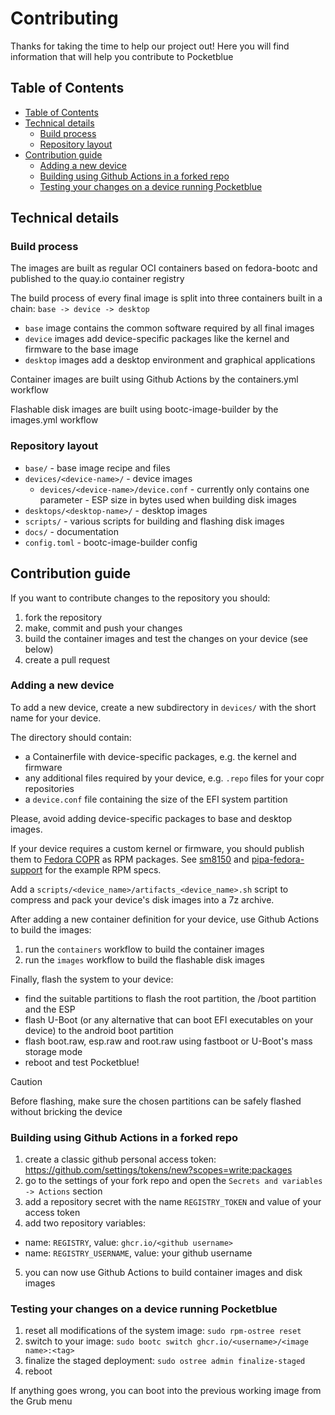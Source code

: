 # Contributing

Thanks for taking the time to help our project out! Here you will find information
that will help you contribute to Pocketblue

## Table of Contents

- [Table of Contents](#table-of-contents)
- [Technical details](#technical-details)
  - [Build process](#build-process)
  - [Repository layout](#repository-layout)
- [Contribution guide](#contribution-guide)
  - [Adding a new device](#adding-a-new-device)
  - [Building using Github Actions in a forked repo](#building-using-github-actions-in-a-forked-repo)
  - [Testing your changes on a device running Pocketblue](#testing-your-changes-on-a-device-running-pocketblue)

## Technical details

### Build process

The images are built as regular OCI containers based on fedora-bootc and published to the
quay.io container registry

The build process of every final image is split into three containers built in a chain: `base -> device -> desktop`
- `base` image contains the common software required by all final images
- `device` images add device-specific packages like the kernel and firmware to the base image
- `desktop` images add a desktop environment and graphical applications

Container images are built using Github Actions by the containers.yml workflow

Flashable disk images are built using bootc-image-builder by the images.yml workflow

### Repository layout

- `base/` - base image recipe and files
- `devices/<device-name>/` - device images
  - `devices/<device-name>/device.conf` - currently only contains one parameter - ESP size in bytes used when building disk images
- `desktops/<desktop-name>/` - desktop images
- `scripts/` - various scripts for building and flashing disk images
- `docs/` - documentation
- `config.toml` - bootc-image-builder config

## Contribution guide

If you want to contribute changes to the repository you should:

1. fork the repository
2. make, commit and push your changes
3. build the container images and test the changes on your device (see below)
4. create a pull request

### Adding a new device

To add a new device, create a new subdirectory in `devices/` with the short name
for your device.

The directory should contain:
- a Containerfile with device-specific packages, e.g. the kernel and firmware
- any additional files required by your device, e.g. `.repo` files for your copr repositories
- a `device.conf` file containing the size of the EFI system partition

Please, avoid adding device-specific packages to base and desktop images.

If your device requires a custom kernel or firmware, you should publish them to
[Fedora COPR](https://copr.fedorainfracloud.org/) as RPM packages.
See [sm8150](https://github.com/pocketblue/sm8150) and [pipa-fedora-support](https://github.com/timoxa0/pipa-fedora-support)
for the example RPM specs.

Add a `scripts/<device_name>/artifacts_<device_name>.sh` script to compress and pack
your device's disk images into a 7z archive.

After adding a new container definition for your device, use Github Actions to build the images:
1. run the `containers` workflow to build the container images
2. run the `images` workflow to build the flashable disk images

Finally, flash the system to your device:
- find the suitable partitions to flash the root partition, the /boot partition and the ESP
- flash U-Boot (or any alternative that can boot EFI executables on your device) to the android boot partition
- flash boot.raw, esp.raw and root.raw using fastboot or U-Boot's mass storage mode
- reboot and test Pocketblue!

> [!CAUTION]
> Before flashing, make sure the chosen partitions can be safely flashed without bricking the device

### Building using Github Actions in a forked repo

1. create a classic github personal access token: https://github.com/settings/tokens/new?scopes=write:packages
2. go to the settings of your fork repo and open the `Secrets and variables -> Actions` section
3. add a repository secret with the name `REGISTRY_TOKEN` and value of your access token
4. add two repository variables:
  - name: `REGISTRY`, value: `ghcr.io/<github username>`
  - name: `REGISTRY_USERNAME`, value: your github username
5. you can now use Github Actions to build container images and disk images

### Testing your changes on a device running Pocketblue

1. reset all modifications of the system image: `sudo rpm-ostree reset`
2. switch to your image: `sudo bootc switch ghcr.io/<username>/<image name>:<tag>`
3. finalize the staged deployment: `sudo ostree admin finalize-staged`
4. reboot

If anything goes wrong, you can boot into the previous working image from the Grub menu
